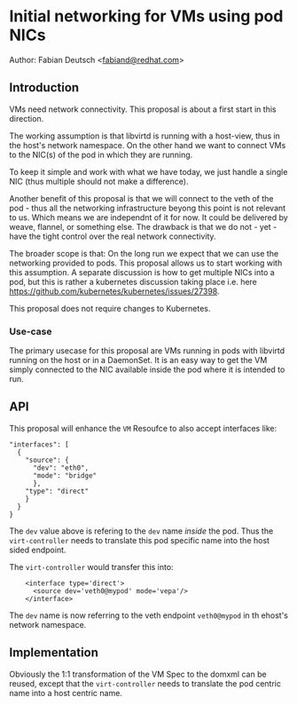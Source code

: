 # Initial networking for VMs using pod NICs

Author: Fabian Deutsch \<fabiand@redhat.com\>

## Introduction

VMs need network connectivity. This proposal is about a first start in this direction.

The working assumption is that libvirtd is running with a host-view, thus in the host's
network namespace.
On the other hand we want to connect VMs to the NIC(s) of the pod in which they are running.

To keep it simple and work with what we have today, we just handle a single NIC (thus multiple should
not make a difference).

Another benefit of this proposal is that we will connect to the veth of the pod - thus all the networking infrastructure beyong this point is not relevant to us. Which means we are independnt of it for now. It could be delivered by weave, flannel, or something else.
The drawback is that we do not - yet - have the tight control over the real network connectivity.

The broader scope is that: On the long run we expect that we can use the networking provided to pods.
This proposal allows us to start working with this assumption.
A separate discussion is how to get multiple NICs into a pod, but this is rather a kubernetes discussion taking place i.e. here https://github.com/kubernetes/kubernetes/issues/27398.

This proposal does not require changes to Kubernetes.

### Use-case

The primary usecase for this proposal are VMs running in pods with libvirtd running on the host
or in a DaemonSet.
It is an easy way to get the VM simply connected to the NIC available inside the pod where
it is intended to run.

## API

This proposal will enhance the `VM` Resoufce to also accept interfaces like:

```
"interfaces": [
  {
    "source": {
      "dev": "eth0",
      "mode": "bridge"
      },
    "type": "direct"
    }
  }
}
```

The `dev` value above is refering to the `dev` name _inside_ the pod.
Thus the `virt-controller` needs to translate this pod specific name into the host sided endpoint.

The `virt-controller` would transfer this into:

```
    <interface type='direct'>
      <source dev='veth0@mypod' mode='vepa'/>
    </interface>
```

The `dev` name is now referring to the veth endpoint `veth0@mypod` in th ehost's network namespace.

## Implementation

Obviously the 1:1 transformation of the VM Spec to the domxml can be reused, except that the `virt-controller` needs to translate the pod centric name into a host centric name.

